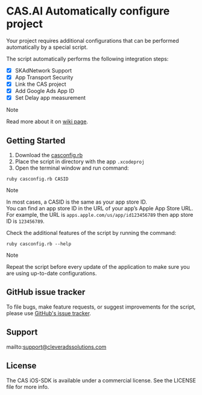 # CAS.AI Automatically configure project

Your project requires additional configurations that can be performed automatically by a special script. 

The script automatically performs the following integration steps:
- [x] SKAdNetwork Support
- [x] App Transport Security
- [x] Link the CAS project
- [x] Add Google Ads App ID
- [x] Set Delay app measurement

> [!NOTE]
> Read more about it on [wiki page](https://github.com/cleveradssolutions/CAS-iOS/wiki/Manually-configure-project).

## Getting Started 
1. Download the [casconfig.rb](https://github.com/cleveradssolutions/CAS-iOS/releases/download/3.4.1/casconfig.rb)  
3. Place the script in directory with the app `.xcodeproj` 
4. Open the terminal window and run command:
```
ruby casconfig.rb CASID
```

> [!NOTE]  
> In most cases, a CASID is the same as your app store ID.  
> You can find an app store ID in the URL of your app’s Apple App Store URL. For example, the URL is `apps.apple.com/us/app/id123456789` then app store ID is `123456789`.

Check the additional features of the script by running the command:
```
ruby casconfig.rb --help
```

> [!NOTE]  
> Repeat the script before every update of the application to make sure you are using up-to-date configurations.


## GitHub issue tracker
To file bugs, make feature requests, or suggest improvements for the script, please use [GitHub's issue tracker](https://github.com/cleveradssolutions/CAS-iOS/issues).

## Support
mailto:support@cleveradssolutions.com

## License
The CAS iOS-SDK is available under a commercial license. See the LICENSE file for more info.
